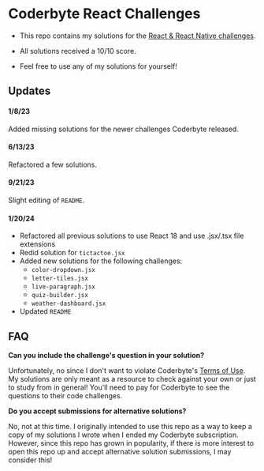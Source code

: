 # Coderbyte React Challenges

-   This repo contains my solutions for the [React & React Native challenges](https://coderbyte.com/challenges).

-   All solutions received a 10/10 score.

-   Feel free to use any of my solutions for yourself!

## Updates

#### 1/8/23

Added missing solutions for the newer challenges Coderbyte released.

#### 6/13/23

Refactored a few solutions.

#### 9/21/23

Slight editing of `README`.

#### 1/20/24

-   Refactored all previous solutions to use React 18 and use .jsx/.tsx file extensions
-   Redid solution for `tictactoe.jsx`
-   Added new solutions for the following challenges:
    -   `color-dropdown.jsx`
    -   `letter-tiles.jsx`
    -   `live-paragraph.jsx`
    -   `quiz-builder.jsx`
    -   `weather-dashboard.jsx`
-   Updated `README`

## FAQ

**Can you include the challenge's question in your solution?**

Unfortunately, no since I don't want to violate Coderbyte's [Terms of Use](https://coderbyte.com/terms). My solutions are only meant as a resource to check against your own or just to study from in general! You'll need to pay for Coderbyte to see the questions to their code challenges.

**Do you accept submissions for alternative solutions?**

No, not at this time. I originally intended to use this repo as a way to keep a copy of my solutions I wrote when I ended my Coderbyte subscription. However, since this repo has grown in popularity, if there is more interest to open this repo up and accept alternative solution submissions, I may consider this!

